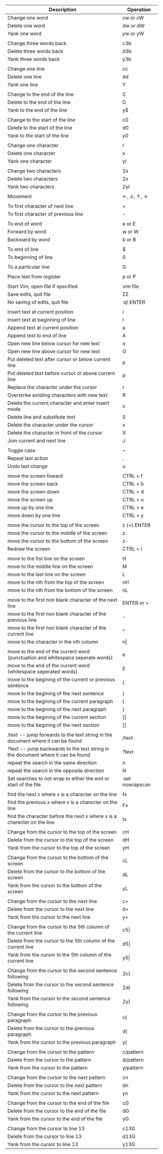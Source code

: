 |Description|Operation|
|---|---|
|Change one word|cw or cW|
|Delete one word|dw or dW|
|Yank one word|yw or yW|
|||
|Change three words back|c3b|
|Delete three words back|d3b|
|Yank three words back|y3b|
|||
|Change one line|cc|
|Delete one line|dd|
|Yank one line|Y|
|||
|Change to the end of the line|C|
|Delete to the end of the line|D|
|Yank to the end of the line|y\$|
|||
|Change to the start of the line|c0|
|Delete to the start of the line|d0|
|Yank to the start of the line|y0|
|||
|Change one character|r|
|Delete one character|x|
|Yank one character|yl|
|||
|Change two characters|2s|
|Delete two characters|2x|
|Yank two characters|2yl|
|||
|Movement|←, ↓, ↑, →|
|||
|To first character of next line|+|
|To first character of previous line|-|
|||
|To end of word|e or E|
|Forward by word|w or W|
|Backward by word|b or B|
|||
|To end of line|$|
|To beginning of line|0|
|||
|To a particular line|G|
|||
|Place text from register|p or P|
|||
|Start Vim, open file if specified|vim file|
|Save edits, quit file|ZZ|
|No saving of edits, quit file|:q! ENTER|
|||
|Insert text at current position|i|
|Insert text at beginning of line|I|
|Append text at current position|a|
|Append text to end of line|A|
|Open new line below cursor for new text|o|
|Open new line above cursor for new text|O|
|Put deleted text after cursor or below current line|p|
|Put deleted text before cursor or above current line|P|
|Replace the character under the cursor|r|
|Overstrike existing characters with new text|R|
|Delete the current character and enter insert mode|s|
|Delete line and substitute text|S|
|Delete the character under the cursor|x|
|Delete the character in front of the cursor|X|
|Join current and next line|J|
|||
|Toggle case|~|
|Repeat last action|.|
|Undo last change|u|
|||
|move the screen foward|CTRL + f| 
|move the screen back|CTRL + b|
|move the screen down|CTRL + d| 
|move the screen up|CTRL + u| 
|move up by one line|CTRL + e| 
|move down by one line|CTRL + y| 
|||
|move the cursor to the top of the screen|z (+) ENTER| 
|move the cursor to the middle of the screen|z.|
|move the cursor to the bottom of the screen|z-| 
|Redraw the screen|CTRL + l| 
|||
|move to the fist line on the screen|H|
|move to the middle line on the screen|M|
|move to the last line on the screen|L|
|move to the nth from the top of the screen|nH|
|move to the nth from the bottom of the screen|nL|
|||
|move to the first non blank character of the next line|ENTER or +|
|move to the first non blank character of the previous line|-|
|move to the first non blank character of the current line|^| 
|move to the character in the nth column|n\||
|||
|move to the end of the current word (punctuation and whitespace seperate words)|e|
|move to the end of the current word (whitespace seperated words)|E|
|move to the begining of the current or previous sentence|(|
|move to the begining of the next sentence|)|
|move to the begining of the current paragraph|{|
|move to the begining of the next paragraph|}|
|move to the begining of the current section|[[|
|move to the begining of the next section|]]|
|||
|/text -- jump forwards to the text string in the document where it can be found|/text|
|?text -- jump backwards to the text string in the document where it can be found|?text| 
|repeat the search in the same direction|n| 
|repeat the search in the opposite direction|N| 
|Set searches to not wrap to either the end or start of the file|:set nowrapscan|
|||
|find the next x where x is a charecter on the line|fx|
|find the previous x where x is a charecter on the line|Fx|
|find the character before the next x where x is a charecter on the line|tx|
|||
|Change from the cursor to the top of the screen|cH|
|Delete from the cursor to the top of the screen|dH|
|Yank from the cursor to the top of the screen|yH|
|||
|Change from the cursor to the bottom of the screen|cL|
|Delete from the cursor to the bottom of the screen|dL|
|Yank from the cursor to the bottom of the screen|yL|
|||
|Change from the cursor to the next line|c+|
|Delete from the cursor to the next line|d+|
|Yank from the cursor to the next line|y+|
|||
|Change from the cursor to the 5th column of the current line|c5\||
|Delete from the cursor to the 5th column of the current line|d5\||
|Yank from the cursor to the 5th column of the current line|y5\||
|||
|Change from the cursor to the second sentence following|2c)|
|Delete from the cursor to the second sentence following|2d)|
|Yank from the cursor to the second sentence following|2y)|
|||
|Change from the cursor to the previous paragraph|c{|
|Delete from the cursor to the previous paragraph|d{|
|Yank from the cursor to the previous paragraph|y{|
|||
|Change from the cursor to the pattern|c/pattern|
|Delete from the cursor to the pattern|d/pattern|
|Yank from the cursor to the pattern|y/pattern|
|||
|Change from the cursor to the next pattern|cn|
|Delete from the cursor to the next pattern|dn|
|Yank from the cursor to the next pattern|yn|
|||
|Change from the cursor to the end of the file|cG|
|Delete from the cursor to the end of the file|dG|
|Yank from the cursor to the end of the file|yG|
|||
|Change from the cursor to line 13|c13G|
|Delete from the cursor to line 13|d13G|
|Yank from the cursor to line 13|y13G|
